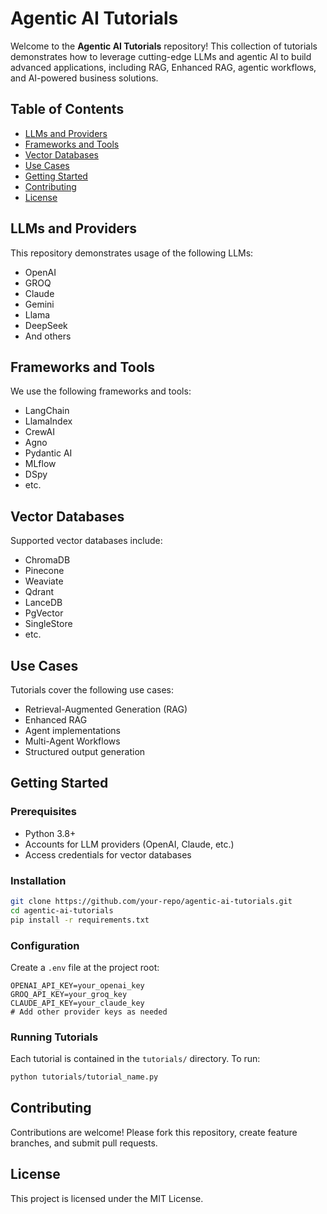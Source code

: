 # Agentic AI Tutorials

Welcome to the **Agentic AI Tutorials** repository! This collection of tutorials demonstrates how to leverage cutting-edge LLMs and agentic AI to build advanced applications, including RAG, Enhanced RAG, agentic workflows, and AI-powered business solutions.

## Table of Contents

- [LLMs and Providers](#llms-and-providers)
- [Frameworks and Tools](#frameworks-and-tools)
- [Vector Databases](#vector-databases)
- [Use Cases](#use-cases)
- [Getting Started](#getting-started)
- [Contributing](#contributing)
- [License](#license)

## LLMs and Providers

This repository demonstrates usage of the following LLMs:

- OpenAI
- GROQ
- Claude
- Gemini
- Llama
- DeepSeek
- And others

## Frameworks and Tools

We use the following frameworks and tools:

- LangChain
- LlamaIndex
- CrewAI
- Agno
- Pydantic AI
- MLflow
- DSpy
- etc.

## Vector Databases

Supported vector databases include:

- ChromaDB
- Pinecone
- Weaviate
- Qdrant
- LanceDB
- PgVector
- SingleStore
- etc.

## Use Cases

Tutorials cover the following use cases:

- Retrieval-Augmented Generation (RAG)
- Enhanced RAG
- Agent implementations
- Multi-Agent Workflows
- Structured output generation

## Getting Started

### Prerequisites

- Python 3.8+
- Accounts for LLM providers (OpenAI, Claude, etc.)
- Access credentials for vector databases

### Installation

```bash
git clone https://github.com/your-repo/agentic-ai-tutorials.git
cd agentic-ai-tutorials
pip install -r requirements.txt
```

### Configuration

Create a `.env` file at the project root:

```env
OPENAI_API_KEY=your_openai_key
GROQ_API_KEY=your_groq_key
CLAUDE_API_KEY=your_claude_key
# Add other provider keys as needed
```

### Running Tutorials

Each tutorial is contained in the `tutorials/` directory. To run:

```bash
python tutorials/tutorial_name.py
```

## Contributing

Contributions are welcome! Please fork this repository, create feature branches, and submit pull requests.

## License

This project is licensed under the MIT License.